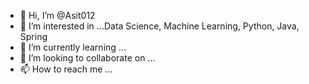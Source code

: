 - 👋 Hi, I’m @Asit012
- 👀 I’m interested in ...Data Science, Machine Learning, Python, Java, Spring
- 🌱 I’m currently learning ...
- 💞️ I’m looking to collaborate on ...
- 📫 How to reach me ... 

<!---
Asit012/Asit012 is a ✨ special ✨ repository because its `README.md` (this file) appears on your GitHub profile.
You can click the Preview link to take a look at your changes.
--->
